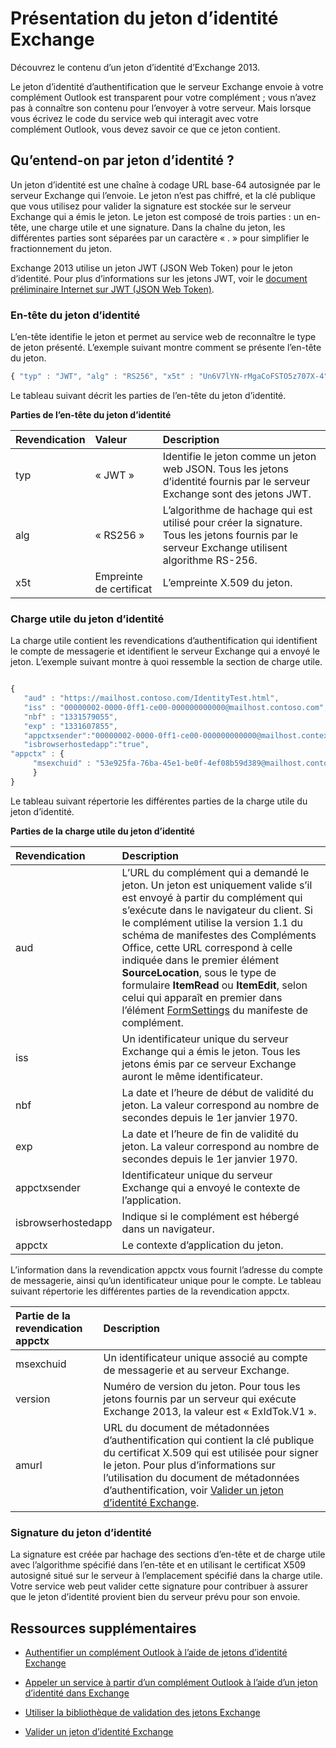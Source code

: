 
# Présentation du jeton d’identité Exchange
Découvrez le contenu d’un jeton d’identité d’Exchange 2013.



Le jeton d’identité d’authentification que le serveur Exchange envoie à votre complément Outlook est transparent pour votre complément ; vous n’avez pas à connaître son contenu pour l’envoyer à votre serveur. Mais lorsque vous écrivez le code du service web qui interagit avec votre complément Outlook, vous devez savoir ce que ce jeton contient.

## Qu’entend-on par jeton d’identité ?


Un jeton d’identité est une chaîne à codage URL base-64 autosignée par le serveur Exchange qui l’envoie. Le jeton n’est pas chiffré, et la clé publique que vous utilisez pour valider la signature est stockée sur le serveur Exchange qui a émis le jeton. Le jeton est composé de trois parties : un en-tête, une charge utile et une signature. Dans la chaîne du jeton, les différentes parties sont séparées par un caractère « . » pour simplifier le fractionnement du jeton.

Exchange 2013 utilise un jeton JWT (JSON Web Token) pour le jeton d’identité. Pour plus d’informations sur les jetons JWT, voir le [document préliminaire Internet sur JWT (JSON Web Token)](http://self-issued.info/docs/draft-goland-json-web-token-00.html).


### En-tête du jeton d’identité

L’en-tête identifie le jeton et permet au service web de reconnaître le type de jeton présenté. L’exemple suivant montre comment se présente l’en-tête du jeton.

```js
{ "typ" : "JWT", "alg" : "RS256", "x5t" : "Un6V7lYN-rMgaCoFSTO5z707X-4" }
```

Le tableau suivant décrit les parties de l’en-tête du jeton d’identité.


**Parties de l’en-tête du jeton d’identité**


|**Revendication**|**Valeur**|**Description**|
|:-----|:-----|:-----|
|typ|« JWT »|Identifie le jeton comme un jeton web JSON. Tous les jetons d’identité fournis par le serveur Exchange sont des jetons JWT.|
|alg|« RS256 »|L’algorithme de hachage qui est utilisé pour créer la signature. Tous les jetons fournis par le serveur Exchange utilisent algorithme RS-256.|
|x5t|Empreinte de certificat|L’empreinte X.509 du jeton.|

### Charge utile du jeton d’identité

La charge utile contient les revendications d’authentification qui identifient le compte de messagerie et identifient le serveur Exchange qui a envoyé le jeton. L’exemple suivant montre à quoi ressemble la section de charge utile.
```js

{ 
   "aud" : "https://mailhost.contoso.com/IdentityTest.html", 
   "iss" : "00000002-0000-0ff1-ce00-000000000000@mailhost.contoso.com", 
   "nbf" : "1331579055", 
   "exp" : "1331607855", 
   "appctxsender":"00000002-0000-0ff1-ce00-000000000000@mailhost.context.com",
   "isbrowserhostedapp":"true",
"appctx" : { 
     "msexchuid" : "53e925fa-76ba-45e1-be0f-4ef08b59d389@mailhost.contoso.com" "version" : "ExIdTok.V1" "amurl" :         "https://mailhost.contoso.com:443/autodiscover/metadata/json/1" 
     } 
}
```
Le tableau suivant répertorie les différentes parties de la charge utile du jeton d’identité.


**Parties de la charge utile du jeton d’identité**


|**Revendication**|**Description**|
|:-----|:-----|
|aud|L’URL du complément qui a demandé le jeton. Un jeton est uniquement valide s’il est envoyé à partir du complément qui s’exécute dans le navigateur du client. Si le complément utilise la version 1.1 du schéma de manifestes des Compléments Office, cette URL correspond à celle indiquée dans le premier élément  **SourceLocation**, sous le type de formulaire  **ItemRead** ou **ItemEdit**, selon celui qui apparaît en premier dans l’élément [FormSettings](http://msdn.microsoft.com/en-us/library/0d1a311d-939d-78c1-e968-89ddf7ebc4b4%28Office.15%29.aspx) du manifeste de complément.|
|iss|Un identificateur unique du serveur Exchange qui a émis le jeton. Tous les jetons émis par ce serveur Exchange auront le même identificateur.|
|nbf|La date et l’heure de début de validité du jeton. La valeur correspond au nombre de secondes depuis le 1er janvier 1970. |
|exp|La date et l’heure de fin de validité du jeton. La valeur correspond au nombre de secondes depuis le 1er janvier 1970.|
|appctxsender|Identificateur unique du serveur Exchange qui a envoyé le contexte de l’application.|
|isbrowserhostedapp|Indique si le complément est hébergé dans un navigateur.|
|appctx|Le contexte d’application du jeton. |
L’information dans la revendication appctx vous fournit l’adresse du compte de messagerie, ainsi qu’un identificateur unique pour le compte. Le tableau suivant répertorie les différentes parties de la revendication appctx.



|**Partie de la revendication appctx**|**Description**|
|:-----|:-----|
|msexchuid|Un identificateur unique associé au compte de messagerie et au serveur Exchange.|
|version|Numéro de version du jeton. Pour tous les jetons fournis par un serveur qui exécute Exchange 2013, la valeur est « ExIdTok.V1 ».|
|amurl|URL du document de métadonnées d’authentification qui contient la clé publique du certificat X.509 qui est utilisée pour signer le jeton. Pour plus d’informations sur l’utilisation du document de métadonnées d’authentification, voir [Valider un jeton d’identité Exchange](../outlook/validate-an-identity-token.md).|

### Signature du jeton d’identité

La signature est créée par hachage des sections d’en-tête et de charge utile avec l’algorithme spécifié dans l’en-tête et en utilisant le certificat X509 autosigné situé sur le serveur à l’emplacement spécifié dans la charge utile. Votre service web peut valider cette signature pour contribuer à assurer que le jeton d’identité provient bien du serveur prévu pour son envoie.


## Ressources supplémentaires



- [Authentifier un complément Outlook à l’aide de jetons d’identité Exchange](../outlook/authentication.md)
    
- [Appeler un service à partir d’un complément Outlook à l’aide d’un jeton d’identité dans Exchange](../outlook/call-a-service-by-using-an-identity-token.md)
    
- [Utiliser la bibliothèque de validation des jetons Exchange](../outlook/use-the-token-validation-library.md)
    
- [Valider un jeton d’identité Exchange](../outlook/validate-an-identity-token.md)
    
